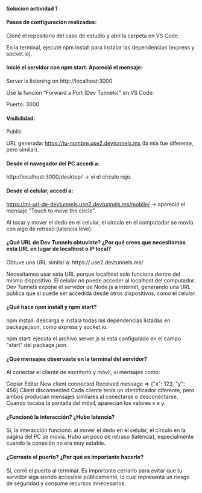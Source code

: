 #### Solucion actividad 1
#### Pasos de configuración realizados:
Cloné el repositorio del caso de estudio y abrí la carpeta en VS Code.

En la terminal, ejecuté npm install para instalar las dependencias (express y socket.io).

#### Inicié el servidor con npm start. Apareció el mensaje:
Server is listening on http://localhost:3000

Usé la función "Forward a Port (Dev Tunnels)" en VS Code:

Puerto: 3000

#### Visibilidad: 
Public

URL generada:
https://tu-nombre.use2.devtunnels.ms (la mía fue diferente, pero similar).

#### Desde el navegador del PC accedí a:
http://localhost:3000/desktop/ → vi el círculo rojo.

#### Desde el celular, accedí a:
https://mi-url-de-devtunnels.use2.devtunnels.ms/mobile/ → apareció el mensaje "Touch to move the circle".

Al tocar y mover el dedo en el celular, el círculo en el computador se movía con algo de retraso (latencia leve).

#### ¿Qué URL de Dev Tunnels obtuviste? ¿Por qué crees que necesitamos esta URL en lugar de localhost o IP local?
Obtuve una URL similar a:
https://<mi-url>.use2.devtunnels.ms/

Necesitamos usar esta URL porque localhost solo funciona dentro del mismo dispositivo. El celular no puede acceder al localhost del computador. Dev Tunnels expone el servidor de Node.js a internet, generando una URL pública que sí puede ser accedida desde otros dispositivos, como el celular.

#### ¿Qué hace npm install y npm start?
npm install: descarga e instala todas las dependencias listadas en package.json, como express y socket.io.

npm start: ejecuta el archivo server.js si está configurado en el campo "start" del package.json.

#### ¿Qué mensajes observaste en la terminal del servidor?
Al conectar el cliente de escritorio y móvil, vi mensajes como:

Copiar
Editar
New client connected
Received message => {"x": 123, "y": 456}
Client disconnected
Cada cliente tenía un identificador diferente, pero ambos producían mensajes similares al conectarse o desconectarse. Cuando tocaba la pantalla del móvil, aparecían los valores x e y.

#### ¿Funcionó la interacción? ¿Hubo latencia?
Sí, la interacción funcionó: al mover el dedo en el celular, el círculo en la página del PC se movía.
Hubo un poco de retraso (latencia), especialmente cuando la conexión no era muy estable.

#### ¿Cerraste el puerto? ¿Por qué es importante hacerlo?
Sí, cerré el puerto al terminar.
Es importante cerrarlo para evitar que tu servidor siga siendo accesible públicamente, lo cual representa un riesgo de seguridad y consume recursos innecesarios.
